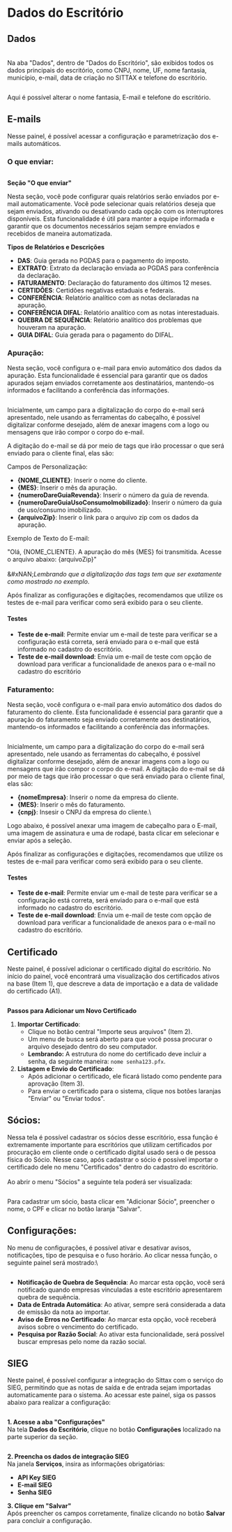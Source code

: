 # Dados do Escritório

## Dados

\
Na aba "Dados", dentro de "Dados do Escritório", são exibidos todos os dados principais do escritório, como CNPJ, nome, UF, nome fantasia, município, e-mail, data de criação no SITTAX e telefone do escritório.

<figure><img src="../../../.gitbook/assets/image (115).png" alt=""><figcaption></figcaption></figure>

Aqui é possível alterar o nome fantasia, E-mail e telefone do escritório.

## E-mails

Nesse painel, é possível acessar a configuração e parametrização dos e-mails automáticos.

### O que enviar:

<figure><img src="../../../.gitbook/assets/image (116).png" alt=""><figcaption></figcaption></figure>

**Seção "O que enviar"**

Nesta seção, você pode configurar quais relatórios serão enviados por e-mail automaticamente. Você pode selecionar quais relatórios deseja que sejam enviados, ativando ou desativando cada opção com os interruptores disponíveis. Esta funcionalidade é útil para manter a equipe informada e garantir que os documentos necessários sejam sempre enviados e recebidos de maneira automatizada.

**Tipos de Relatórios e Descrições**

* **DAS**: Guia gerada no PGDAS para o pagamento do imposto.
* **EXTRATO**: Extrato da declaração enviada ao PGDAS para conferência da declaração.
* **FATURAMENTO**: Declaração do faturamento dos últimos 12 meses.
* **CERTIDÕES**: Certidões negativas estaduais e federais.
* **CONFERÊNCIA**: Relatório analítico com as notas declaradas na apuração.
* **CONFERÊNCIA DIFAL**: Relatório analítico com as notas interestaduais.
* **QUEBRA DE SEQUÊNCIA**: Relatório analítico dos problemas que houveram na apuração.
* **GUIA DIFAL**: Guia gerada para o pagamento do DIFAL.

### Apuração:

Nesta seção, você configura o e-mail para envio automático dos dados da apuração. Esta funcionalidade é essencial para garantir que os dados apurados sejam enviados corretamente aos destinatários, mantendo-os informados e facilitando a conferência das informações.

<figure><img src="../../../.gitbook/assets/image (117).png" alt=""><figcaption></figcaption></figure>

Inicialmente, um campo para a digitalização do corpo do e-mail será apresentado, nele usando as ferramentas do cabeçalho, é possível digitalizar conforme desejado, além de anexar imagens com a logo ou mensagens que irão compor o corpo do e-mail.

A digitação do e-mail se dá por meio de tags que irão processar o que será enviado para o cliente final, elas são:

Campos de Personalização:

* **{NOME\_CLIENTE}**: Inserir o nome do cliente.
* **{MES}**: Inserir o mês da apuração.
* **{numeroDareGuiaRevenda}**: Inserir o número da guia de revenda.
* **{numeroDareGuiaUsoConsumoImobilizado}**: Inserir o número da guia de uso/consumo imobilizado.
* **{arquivoZip}**: Inserir o link para o arquivo zip com os dados da apuração.

Exemplo de Texto do E-mail:

"Olá, {NOME\_CLIENTE}. A apuração do mês {MES} foi transmitida. Acesse o arquivo abaixo: {arquivoZip}"\
\
&#xNAN;_&#x4C;embrando que a digitalização das tags tem que ser exatamente como mostrado no exemplo_.

Após finalizar as configurações e digitações, recomendamos que utilize os testes de e-mail para verificar como será exibido para o seu cliente.

#### Testes

* **Teste de e-mail**: Permite enviar um e-mail de teste para verificar se a configuração está correta, será enviado para o e-mail que está informado no cadastro do escritório.
* **Teste de e-mail download**: Envia um e-mail de teste com opção de download para verificar a funcionalidade de anexos para o e-mail no cadastro do escritório

### Faturamento:

Nesta seção, você configura o e-mail para envio automático dos dados do faturamento do cliente. Esta funcionalidade é essencial para garantir que a apuração do faturamento seja enviado corretamente aos destinatários, mantendo-os informados e facilitando a conferência das informações.

<figure><img src="../../../.gitbook/assets/image (118).png" alt=""><figcaption></figcaption></figure>

Inicialmente, um campo para a digitalização do corpo do e-mail será apresentado, nele usando as ferramentas do cabeçalho, é possível digitalizar conforme desejado, além de anexar imagens com a logo ou mensagens que irão compor o corpo do e-mail. A digitação do e-mail se dá por meio de tags que irão processar o que será enviado para o cliente final, elas são:

* **{nomeEmpresa}**: Inserir o nome da empresa do cliente.
* **{MES}**: Inserir o mês do faturamento.
* **{cnpj}**: Insesir o CNPJ da empresa do cliente.\


Logo abaixo, é possível anexar uma imagem de cabeçalho para o E-mail, uma imagem de assinatura e uma de rodapé, basta clicar em selecionar e enviar após a seleção.

Após finalizar as configurações e digitações, recomendamos que utilize os testes de e-mail para verificar como será exibido para o seu cliente.

#### Testes

* **Teste de e-mail**: Permite enviar um e-mail de teste para verificar se a configuração está correta, será enviado para o e-mail que está informado no cadastro do escritório.
* **Teste de e-mail download**: Envia um e-mail de teste com opção de download para verificar a funcionalidade de anexos para o e-mail no cadastro do escritório.

## Certificado

Neste painel, é possível adicionar o certificado digital do escritório. No início do painel, você encontrará uma visualização dos certificados ativos na base (Item 1), que descreve a data de importação e a data de validade do certificado (A1).

<figure><img src="../../../.gitbook/assets/image (120).png" alt=""><figcaption></figcaption></figure>

**Passos para Adicionar um Novo Certificado**

1. **Importar Certificado**:
   * Clique no botão central "Importe seus arquivos" (Item 2).
   * Um menu de busca será aberto para que você possa procurar o arquivo desejado dentro do seu computador.
   * **Lembrando:** A estrutura do nome do certificado deve incluir a senha, da seguinte maneira: `nome senha123.pfx`.
2. **Listagem e Envio do Certificado**:
   * Após adicionar o certificado, ele ficará listado como pendente para aprovação (Item 3).
   * Para enviar o certificado para o sistema, clique nos botões laranjas "Enviar" ou "Enviar todos".

## Sócios:

Nessa tela é possível cadastrar os sócios desse escritório, essa função é extremamente importante para escritórios que utilizam certificados por procuração em cliente onde o certificado digital usado será o de pessoa física do Sócio. Nesse caso, após cadastrar o sócio é possível importar o certificado dele no menu "Certificados" dentro do cadastro do escritório.\
\
Ao abrir o menu "Sócios" a seguinte tela poderá ser visualizada:

<figure><img src="../../../.gitbook/assets/image (123).png" alt=""><figcaption></figcaption></figure>

Para cadastrar um sócio, basta clicar em "Adicionar Sócio", preencher o nome, o CPF e clicar no botão laranja "Salvar".

## Configurações:

No menu de configurações, é possível ativar e desativar avisos, notificações, tipo de pesquisa e o fuso horário. Ao clicar nessa função, o seguinte painel será mostrado:\


<figure><img src="../../../.gitbook/assets/image (126).png" alt=""><figcaption></figcaption></figure>

* **Notificação de Quebra de Sequência**:  Ao marcar esta opção, você será notificado quando empresas vinculadas a este escritório apresentarem quebra de sequência.
* **Data de Entrada Automática**: Ao ativar, sempre será considerada a data de emissão da nota ao importar.
* **Aviso de Erros no Certificado**: Ao marcar esta opção, você receberá avisos sobre o vencimento do certificado.
* **Pesquisa por Razão Social**: Ao ativar esta funcionalidade, será possível buscar empresas pelo nome da razão social.

## SIEG

Neste painel, é possível configurar a integração do Sittax com o serviço do SIEG, permitindo que as notas de saída e de entrada sejam importadas automaticamente para o sistema. Ao acessar este painel, siga os passos abaixo para realizar a configuração:

<figure><img src="../../../.gitbook/assets/image.png" alt=""><figcaption></figcaption></figure>

**1. Acesse a aba "Configurações"**\
Na tela **Dados do Escritório**, clique no botão **Configurações** localizado na parte superior da seção.

<figure><img src="../../../.gitbook/assets/image (1).png" alt=""><figcaption></figcaption></figure>

**2. Preencha os dados de integração SIEG**\
Na janela **Serviços**, insira as informações obrigatórias:

* **API Key SIEG**
* **E-mail SIEG**
* **Senha SIEG**

**3. Clique em "Salvar"**\
Após preencher os campos corretamente, finalize clicando no botão **Salvar** para concluir a configuração.
